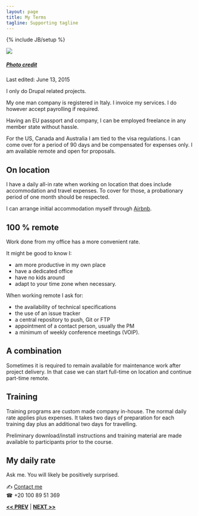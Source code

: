 ```yaml
---
layout: page
title: My Terms
tagline: Supporting tagline
---
```

{% include JB/setup %}

<a href="https://www.flickr.com/photos/wrobel/281135463" title="View photo on Flickr" target="_blank"><img src="https://farm1.staticflickr.com/115/281135463_302121a578_n.jpg" ></a><br />
<h5><a href="https://www.flickr.com/people/wrobel/" title="View user on Flickr" target="_blank">Photo credit</a></h5>

Last edited: June 13, 2015

I only do Drupal related projects.

My one man company is registered in Italy. I invoice my services. I do however accept payrolling if required.

Having an EU passport and company, I can be employed freelance in any member state without hassle.

For the US, Canada and Australia I am tied to the visa regulations. I can come over for a period of 90 days and be compensated for expenses only. I am available remote and open for proposals.


## On location

I have a daily all-in rate when working on location that does include accommodation and travel expenses. To cover for those, a probationary period of one month should be respected.

I can arrange initial accommodation myself through [Airbnb](https://www.airbnb.com/users/show/7889468).


## 100 % remote

Work done from my office has a more convenient rate.

It might be good to know I:

- am more productive in my own place
- have a dedicated office
- have no kids around
- adapt to your time zone when necessary.

When working remote I ask for:

- the availability of technical specifications
- the use of an issue tracker
- a central repository to push, Git or FTP
- appointment of a contact person, usually the PM
- a minimum of weekly conference meetings (VOIP).


## A combination

Sometimes it is required to remain available for maintenance work after project delivery. In that case we can start full-time on location and continue part-time remote.


## Training

Training programs are custom made company in-house. The normal daily rate applies plus expenses. It takes two days of preparation for each training day plus an additional two days for travelling.

Preliminary download/install instructions and training material are made available to participants prior to the course.


## My daily rate

Ask me. You will likely be positively surprised.

<span class="signs">✍</span> <a href="http://www.mousewheel.net/contact">Contact me</a><br />
<span class="signs">☎</span> +20 100 89 51 369


<a href="/past.html" title="Past experiences"><b><< PREV</b></a> &#124; <a href="/" title="Home"><b>NEXT >></b></a>
